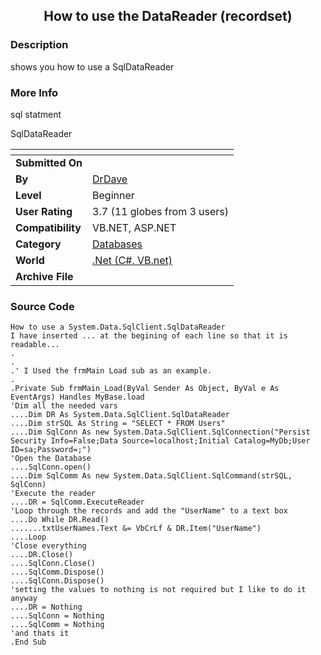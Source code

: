 ﻿<div align="center">

## How to use the DataReader \(recordset\)


</div>

### Description

shows you how to use a SqlDataReader
 
### More Info
 
sql statment

SqlDataReader


<span>             |<span>
---                |---
**Submitted On**   |
**By**             |[DrDave](https://github.com/Planet-Source-Code/PSCIndex/blob/master/ByAuthor/drdave.md)
**Level**          |Beginner
**User Rating**    |3.7 (11 globes from 3 users)
**Compatibility**  |VB\.NET, ASP\.NET
**Category**       |[Databases](https://github.com/Planet-Source-Code/PSCIndex/blob/master/ByCategory/databases__10-5.md)
**World**          |[\.Net \(C\#, VB\.net\)](https://github.com/Planet-Source-Code/PSCIndex/blob/master/ByWorld/net-c-vb-net.md)
**Archive File**   |[](https://github.com/Planet-Source-Code/drdave-how-to-use-the-datareader-recordset__10-826/archive/master.zip)





### Source Code

```
How to use a System.Data.SqlClient.SqlDataReader
I have inserted ... at the begining of each line so that it is readable...
.
.
.' I Used the frmMain Load sub as an example.
.
.Private Sub frmMain_Load(ByVal Sender As Object, ByVal e As EventArgs) Handles MyBase.load
'Dim all the needed vars
....Dim DR As System.Data.SqlClient.SqlDataReader
....Dim strSQL As String = "SELECT * FROM Users"
....Dim SqlConn As new System.Data.SqlClient.SqlConnection("Persist Security Info=False;Data Source=localhost;Initial Catalog=MyDb;User ID=sa;Password=;")
'Open the Database
....SqlConn.open()
....Dim SqlComm As new System.Data.SqlClient.SqlCommand(strSQL, SqlConn)
'Execute the reader
....DR = SqlComm.ExecuteReader
'Loop through the records and add the "UserName" to a text box
....Do While DR.Read()
.......txtUserNames.Text &= VbCrLf & DR.Item("UserName")
....Loop
'Close everything
....DR.Close()
....SqlConn.Close()
....SqlComm.Dispose()
....SqlConn.Dispose()
'setting the values to nothing is not required but I like to do it anyway
....DR = Nothing
....SqlConn = Nothing
....SqlComm = Nothing
'and thats it
.End Sub
```

